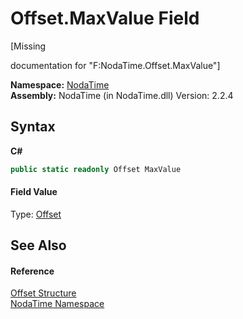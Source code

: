 # Offset.MaxValue Field
 

\[Missing <summary> documentation for "F:NodaTime.Offset.MaxValue"\]

**Namespace:**&nbsp;<a href="N_NodaTime">NodaTime</a><br />**Assembly:**&nbsp;NodaTime (in NodaTime.dll) Version: 2.2.4

## Syntax

**C#**<br />
``` C#
public static readonly Offset MaxValue
```


#### Field Value
Type: <a href="T_NodaTime_Offset">Offset</a>

## See Also


#### Reference
<a href="T_NodaTime_Offset">Offset Structure</a><br /><a href="N_NodaTime">NodaTime Namespace</a><br />